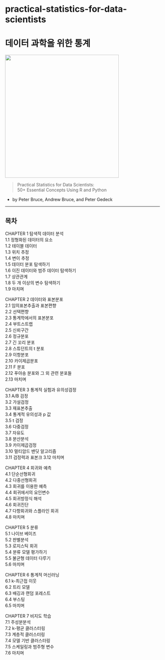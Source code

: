 # practical-statistics-for-data-scientists
# 데이터 과학을 위한 통계

<img src="https://user-images.githubusercontent.com/79828628/140241180-7df2c020-b38d-460e-8785-6a84da82e57b.jpg" width="370" height="400"/>  

> Practical Statistics for Data Scientists:   
  50+ Essential Concepts Using R and Python 

* by Peter Bruce, Andrew Bruce, and Peter Gedeck 

-----------------------------------------------------------------------------------------------------------------------------------------------------------
## 목차

CHAPTER 1 탐색적 데이터 분석  
1.1 정형화된 데이터의 요소  
1.2 테이블 데이터  
1.3 위치 추정  
1.4 변이 추정  
1.5 데이터 분포 탐색하기  
1.6 이진 데이터와 범주 데이터 탐색하기  
1.7 상관관계  
1.8 두 개 이상의 변수 탐색하기  
1.9 마치며  

CHAPTER 2 데이터와 표본분포  
2.1 임의표본추출과 표본편향  
2.2 선택편향  
2.3 통계학에서의 표본분포  
2.4 부트스트랩  
2.5 신뢰구간  
2.6 정규분포  
2.7 긴 꼬리 분포  
2.8 스튜던트의 t 분포  
2.9 이항분포  
2.10 카이제곱분포  
2.11 F 분포  
2.12 푸아송 분포와 그 외 관련 분포들  
2.13 마치며  

CHAPTER 3 통계적 실험과 유의성검정  
3.1 A/B 검정  
3.2 가설검정  
3.3 재표본추출  
3.4 통계적 유의성과 p 값  
3.5 t 검정  
3.6 다중검정  
3.7 자유도  
3.8 분산분석  
3.9 카이제곱검정  
3.10 멀티암드 밴딧 알고리즘  
3.11 검정력과 표본크
3.12 마치며  

CHAPTER 4 회귀와 예측  
4.1 단순선형회귀  
4.2 다중선형회귀  
4.3 회귀를 이용한 예측  
4.4 회귀에서의 요인변수  
4.5 회귀방정식 해석  
4.6 회귀진단  
4.7 다항회귀와 스플라인 회귀  
4.8 마치며  
  
CHAPTER 5 분류  
5.1 나이브 베이즈  
5.2 판별분석  
5.3 로지스틱 회귀  
5.4 분류 모델 평가하기  
5.5 불균형 데이터 다루기  
5.6 마치며  

CHAPTER 6 통계적 머신러닝  
6.1 k-최근접 이웃  
6.2 트리 모델  
6.3 배깅과 랜덤 포레스트  
6.4 부스팅  
6.5 마치며  

CHAPTER 7 비지도 학습  
7.1 주성분분석  
7.2 k-평균 클러스터링  
7.3 계층적 클러스터링  
7.4 모델 기반 클러스터링  
7.5 스케일링과 범주형 변수  
7.6 마치며  